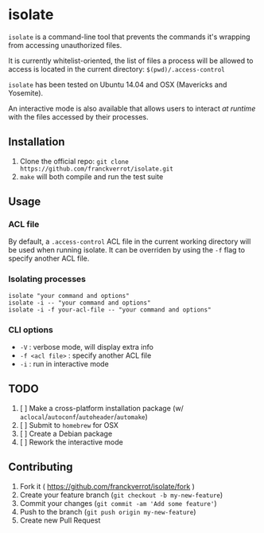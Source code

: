 # isolate

`isolate` is a command-line tool that prevents the commands it's wrapping from
accessing unauthorized files.

It is currently whitelist-oriented, the list of files a process will be allowed
to access is located in the current directory: `$(pwd)/.access-control`

`isolate` has been tested on Ubuntu 14.04 and OSX (Mavericks and Yosemite).

An interactive mode is also available that allows users to interact *at runtime*
with the files accessed by their processes.

## Installation

1. Clone the official repo: `git clone https://github.com/franckverrot/isolate.git`
2. `make` will both compile and run the test suite

## Usage

### ACL file

By default, a `.access-control` ACL file in the current working directory will be
used when running isolate. It can be overriden by using the `-f` flag to
specify another ACL file.

### Isolating processes
    isolate "your command and options"
    isolate -i -- "your command and options"
    isolate -i -f your-acl-file -- "your command and options"

### CLI options

* `-V` : verbose mode, will display extra info
* `-f <acl file>` : specify another ACL file
* `-i` : run in interactive mode

## TODO

1. [ ] Make a cross-platform installation package (w/ `aclocal`/`autoconf`/`autoheader`/`automake`)
2. [ ] Submit to `homebrew` for OSX
3. [ ] Create a Debian package
4. [ ] Rework the interactive mode

## Contributing

1. Fork it ( https://github.com/franckverrot/isolate/fork )
2. Create your feature branch (`git checkout -b my-new-feature`)
3. Commit your changes (`git commit -am 'Add some feature'`)
4. Push to the branch (`git push origin my-new-feature`)
5. Create new Pull Request
